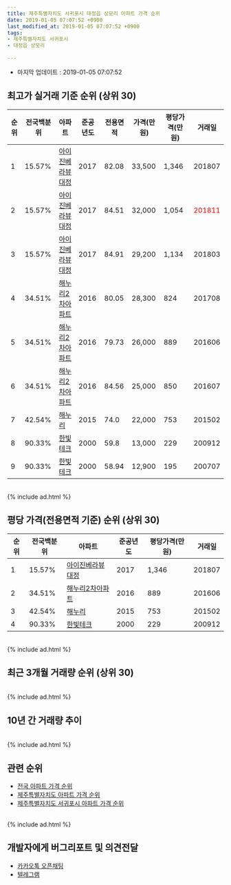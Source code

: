 ```yaml
---
title: 제주특별자치도 서귀포시 대정읍 상모리 아파트 가격 순위
date: 2019-01-05 07:07:52 +0900
last_modified_at: 2019-01-05 07:07:52 +0900
tags:
- 제주특별자치도 서귀포시
- 대정읍 상모리

---
```


* 마지막 업데이트 : 2019-01-05 07:07:52

## 최고가 실거래 기준 순위 (상위 30)


|순위|전국백분위|아파트|준공년도|전용면적|가격(만원)|평당가격(만원)|거래일|
|---|---|---|---|---|---|---|---|
|1|15.57%|[아이진베라뷰대정](https://search.naver.com/search.naver?query=%EC%A0%9C%EC%A3%BC%ED%8A%B9%EB%B3%84%EC%9E%90%EC%B9%98%EB%8F%84+%EC%84%9C%EA%B7%80%ED%8F%AC%EC%8B%9C+%EB%8C%80%EC%A0%95%EC%9D%8D+%EC%83%81%EB%AA%A8%EB%A6%AC+%EC%95%84%EC%9D%B4%EC%A7%84%EB%B2%A0%EB%9D%BC%EB%B7%B0%EB%8C%80%EC%A0%95)|2017|82.08|33,500|1,346|201807|
|2|15.57%|[아이진베라뷰대정](https://search.naver.com/search.naver?query=%EC%A0%9C%EC%A3%BC%ED%8A%B9%EB%B3%84%EC%9E%90%EC%B9%98%EB%8F%84+%EC%84%9C%EA%B7%80%ED%8F%AC%EC%8B%9C+%EB%8C%80%EC%A0%95%EC%9D%8D+%EC%83%81%EB%AA%A8%EB%A6%AC+%EC%95%84%EC%9D%B4%EC%A7%84%EB%B2%A0%EB%9D%BC%EB%B7%B0%EB%8C%80%EC%A0%95)|2017|84.51|32,000|1,054|<span style="color:red">201811</span>|
|3|15.57%|[아이진베라뷰대정](https://search.naver.com/search.naver?query=%EC%A0%9C%EC%A3%BC%ED%8A%B9%EB%B3%84%EC%9E%90%EC%B9%98%EB%8F%84+%EC%84%9C%EA%B7%80%ED%8F%AC%EC%8B%9C+%EB%8C%80%EC%A0%95%EC%9D%8D+%EC%83%81%EB%AA%A8%EB%A6%AC+%EC%95%84%EC%9D%B4%EC%A7%84%EB%B2%A0%EB%9D%BC%EB%B7%B0%EB%8C%80%EC%A0%95)|2017|84.91|29,200|1,134|201803|
|4|34.51%|[해누리2차아파트](https://search.naver.com/search.naver?query=%EC%A0%9C%EC%A3%BC%ED%8A%B9%EB%B3%84%EC%9E%90%EC%B9%98%EB%8F%84+%EC%84%9C%EA%B7%80%ED%8F%AC%EC%8B%9C+%EB%8C%80%EC%A0%95%EC%9D%8D+%EC%83%81%EB%AA%A8%EB%A6%AC+%ED%95%B4%EB%88%84%EB%A6%AC2%EC%B0%A8%EC%95%84%ED%8C%8C%ED%8A%B8)|2016|80.05|28,300|824|201708|
|5|34.51%|[해누리2차아파트](https://search.naver.com/search.naver?query=%EC%A0%9C%EC%A3%BC%ED%8A%B9%EB%B3%84%EC%9E%90%EC%B9%98%EB%8F%84+%EC%84%9C%EA%B7%80%ED%8F%AC%EC%8B%9C+%EB%8C%80%EC%A0%95%EC%9D%8D+%EC%83%81%EB%AA%A8%EB%A6%AC+%ED%95%B4%EB%88%84%EB%A6%AC2%EC%B0%A8%EC%95%84%ED%8C%8C%ED%8A%B8)|2016|79.73|26,000|889|201606|
|6|34.51%|[해누리2차아파트](https://search.naver.com/search.naver?query=%EC%A0%9C%EC%A3%BC%ED%8A%B9%EB%B3%84%EC%9E%90%EC%B9%98%EB%8F%84+%EC%84%9C%EA%B7%80%ED%8F%AC%EC%8B%9C+%EB%8C%80%EC%A0%95%EC%9D%8D+%EC%83%81%EB%AA%A8%EB%A6%AC+%ED%95%B4%EB%88%84%EB%A6%AC2%EC%B0%A8%EC%95%84%ED%8C%8C%ED%8A%B8)|2016|84.56|25,000|850|201607|
|7|42.54%|[해누리](https://search.naver.com/search.naver?query=%EC%A0%9C%EC%A3%BC%ED%8A%B9%EB%B3%84%EC%9E%90%EC%B9%98%EB%8F%84+%EC%84%9C%EA%B7%80%ED%8F%AC%EC%8B%9C+%EB%8C%80%EC%A0%95%EC%9D%8D+%EC%83%81%EB%AA%A8%EB%A6%AC+%ED%95%B4%EB%88%84%EB%A6%AC)|2015|74.0|22,000|753|201502|
|8|90.33%|[한빛테크](https://search.naver.com/search.naver?query=%EC%A0%9C%EC%A3%BC%ED%8A%B9%EB%B3%84%EC%9E%90%EC%B9%98%EB%8F%84+%EC%84%9C%EA%B7%80%ED%8F%AC%EC%8B%9C+%EB%8C%80%EC%A0%95%EC%9D%8D+%EC%83%81%EB%AA%A8%EB%A6%AC+%ED%95%9C%EB%B9%9B%ED%85%8C%ED%81%AC)|2000|59.8|13,000|229|200912|
|9|90.33%|[한빛테크](https://search.naver.com/search.naver?query=%EC%A0%9C%EC%A3%BC%ED%8A%B9%EB%B3%84%EC%9E%90%EC%B9%98%EB%8F%84+%EC%84%9C%EA%B7%80%ED%8F%AC%EC%8B%9C+%EB%8C%80%EC%A0%95%EC%9D%8D+%EC%83%81%EB%AA%A8%EB%A6%AC+%ED%95%9C%EB%B9%9B%ED%85%8C%ED%81%AC)|2000|58.94|12,900|195|200707|


<br>
{% include ad.html %}
<br>

## 평당 가격(전용면적 기준) 순위 (상위 30)


|순위|전국백분위|아파트|준공년도|평당가격(만원)|거래일|
|---|---|---|---|---|---|
|1|15.57%|[아이진베라뷰대정](https://search.naver.com/search.naver?query=%EC%A0%9C%EC%A3%BC%ED%8A%B9%EB%B3%84%EC%9E%90%EC%B9%98%EB%8F%84+%EC%84%9C%EA%B7%80%ED%8F%AC%EC%8B%9C+%EB%8C%80%EC%A0%95%EC%9D%8D+%EC%83%81%EB%AA%A8%EB%A6%AC+%EC%95%84%EC%9D%B4%EC%A7%84%EB%B2%A0%EB%9D%BC%EB%B7%B0%EB%8C%80%EC%A0%95)|2017|1,346|201807|
|2|34.51%|[해누리2차아파트](https://search.naver.com/search.naver?query=%EC%A0%9C%EC%A3%BC%ED%8A%B9%EB%B3%84%EC%9E%90%EC%B9%98%EB%8F%84+%EC%84%9C%EA%B7%80%ED%8F%AC%EC%8B%9C+%EB%8C%80%EC%A0%95%EC%9D%8D+%EC%83%81%EB%AA%A8%EB%A6%AC+%ED%95%B4%EB%88%84%EB%A6%AC2%EC%B0%A8%EC%95%84%ED%8C%8C%ED%8A%B8)|2016|889|201606|
|3|42.54%|[해누리](https://search.naver.com/search.naver?query=%EC%A0%9C%EC%A3%BC%ED%8A%B9%EB%B3%84%EC%9E%90%EC%B9%98%EB%8F%84+%EC%84%9C%EA%B7%80%ED%8F%AC%EC%8B%9C+%EB%8C%80%EC%A0%95%EC%9D%8D+%EC%83%81%EB%AA%A8%EB%A6%AC+%ED%95%B4%EB%88%84%EB%A6%AC)|2015|753|201502|
|4|90.33%|[한빛테크](https://search.naver.com/search.naver?query=%EC%A0%9C%EC%A3%BC%ED%8A%B9%EB%B3%84%EC%9E%90%EC%B9%98%EB%8F%84+%EC%84%9C%EA%B7%80%ED%8F%AC%EC%8B%9C+%EB%8C%80%EC%A0%95%EC%9D%8D+%EC%83%81%EB%AA%A8%EB%A6%AC+%ED%95%9C%EB%B9%9B%ED%85%8C%ED%81%AC)|2000|229|200912|


<br>
{% include ad.html %}
<br>

## 최근 3개월 거래량 순위 (상위 30)


<div style="width:100%;">
    <canvas id="deal_count_ranking" height="250"></canvas>
</div>


<script>
new Chart(document.getElementById("deal_count_ranking"), {
    type: 'horizontalBar',
    data: {
        labels: ['한빛테크', '해누리', '아이진베라뷰대정'],
        datasets: [{
            label: '실거래 수',
            data: [1, 1, 1],
            borderColor: "rgba(255, 0, 128, 1)",
            backgroundColor: "rgba(255, 0, 128, 0.5)",
            fill: false,
        }]
    },
    options: {
        responsive: true,
        title: {
            display: true,
            text: '최근 3개월 거래량 순위'
        },
        tooltips: {
            mode: 'index',
            intersect: false,
            callbacks: {
                title: function(tooltipItems, data) {
                    return "실거래 수:";
                },
                label: function(tooltipItem, data) {
                    return data.labels[tooltipItem.index] + ": " + tooltipItem.xLabel;
                }
            }
        },
        hover: {
            mode: 'nearest',
            intersect: true
        },
        scales: {
            xAxes: [{
                display: true,
                scaleLabel: {
                    display: true,
                    labelString: '실거래 수'
                },
                ticks: {
                    suggestedMin: 0,
                }
            }],
            yAxes: [{
                display: true,
                ticks: {
                    autoSkip: false,
                    callback: function(value, index, values) {
                        if (value.length > 15)
                            return value.substr(0, 13) + "...";
                        else
                            return value;
                    }
                },
                scaleLabel: {
                    display: false,
                }
            }]
        }
    }
});

</script>


<br>
{% include ad.html %}
<br>

## 10년 간 거래량 추이


<div style="width:100%;">
    <canvas id="deal_progress" height="250"></canvas>
</div>

<script>
new Chart(document.getElementById("deal_progress"), {
    type: 'line',
    data: {
        labels: ['200901','200902','200903','200904','200905','200906','200907','200908','200909','200910','200911','200912','201001','201002','201003','201004','201005','201006','201007','201008','201009','201010','201011','201012','201101','201102','201103','201104','201105','201106','201107','201108','201109','201110','201111','201112','201201','201202','201203','201204','201205','201206','201207','201208','201209','201210','201211','201212','201301','201302','201303','201304','201305','201306','201307','201308','201309','201310','201311','201312','201401','201402','201403','201404','201405','201406','201407','201408','201409','201410','201411','201412','201501','201502','201503','201504','201505','201506','201507','201508','201509','201510','201511','201512','201601','201602','201603','201604','201605','201606','201607','201608','201609','201610','201611','201612','201701','201702','201703','201704','201705','201706','201707','201708','201709','201710','201711','201712','201801','201802','201803','201804','201805','201806','201807','201808','201809','201810','201811','201812','201901'],
        datasets: [{
            label: '실거래 수',
            pointRadius: 1,
            data: [0, 0, 0, 0, 0, 0, 0, 0, 1, 0, 0, 1, 0, 1, 0, 1, 0, 0, 0, 1, 0, 2, 0, 1, 0, 0, 1, 0, 0, 0, 0, 0, 0, 2, 0, 0, 0, 1, 0, 0, 0, 1, 1, 0, 0, 0, 0, 0, 1, 0, 0, 1, 0, 0, 0, 0, 0, 0, 0, 1, 0, 0, 0, 0, 0, 0, 0, 0, 0, 1, 1, 1, 1, 3, 0, 0, 0, 0, 1, 0, 0, 0, 0, 0, 0, 0, 1, 1, 0, 28, 4, 1, 2, 2, 1, 1, 1, 0, 0, 1, 0, 0, 1, 1, 2, 0, 1, 2, 1, 0, 4, 0, 0, 2, 1, 1, 0, 1, 3, 0, 0],
            borderColor: "rgba(255, 201, 14, 1)",
            backgroundColor: "rgba(255, 201, 14, 0.5)",
            fill: true,
        }]
    },
    options: {
        responsive: true,
        title: {
            display: true,
            text: '10년간 거래량 추이'
        },
        tooltips: {
            mode: 'index',
            intersect: false,
        },
        hover: {
            mode: 'nearest',
            intersect: true
        },
        scales: {
            xAxes: [{
                display: true,
                scaleLabel: {
                    display: true,
                    labelString: '년/월'
                }
            }],
            yAxes: [{
                display: true,
                ticks: {
                    suggestedMin: 0,
                },
                scaleLabel: {
                    display: true,
                    labelString: '실거래 수'
                }
            }]
        }
    }
});

</script>


<br>
{% include ad.html %}
<br>

## 관련 순위

- [전국 아파트 가격 순위](https://inasie.github.io/apt-ranking/전국)
- [제주특별자치도 아파트 가격 순위](https://inasie.github.io/apt-ranking/제주특별자치도)
- [제주특별자치도 서귀포시 아파트 가격 순위](https://inasie.github.io/apt-ranking/제주특별자치도-서귀포시)


<br>
{% include ad.html %}
<br>

## 개발자에게 버그리포트 및 의견전달

- [카카오톡 오픈채팅](https://open.kakao.com/o/gLJUAP4)
- [텔레그램](https://t.me/inasie)

